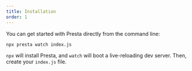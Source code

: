 ```yaml
---
title: Installation
order: 1
---
```


You can get started with Presta directly from the command line:

```bash
npx presta watch index.js
```

`npx` will install Presta, and `watch` will boot a live-reloading dev server.
Then, create your `index.js` file.
